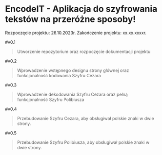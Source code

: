 # EncodeIT - Aplikacja do szyfrowania tekstów na przeróżne sposoby!

Rozpoczęcie projektu: 26.10.2023r.
Zakończenie projektu: xx.xx.xxxxr.

#v0.1
>Utworzenie repozytorium oraz rozpoczęcie dokumentacji projektu

#v0.2
>Wprowadzenie wstępnego designu strony głównej oraz funkcjonalność kodowania Szyfru Cezara

#v0.3
>Wprowadzenie dekodowania Szyfru Cezara oraz pełną funkcjonalność Szyfru Polibiusza

#v0.4
>Przebudowanie Szyfru Cezara, aby obsługiwał polskie znaki w dwie strony.

#v0.5
>Przebudowanie Szyfru Polibiusza, aby obsługiwał polskie znaki w dwie strony.